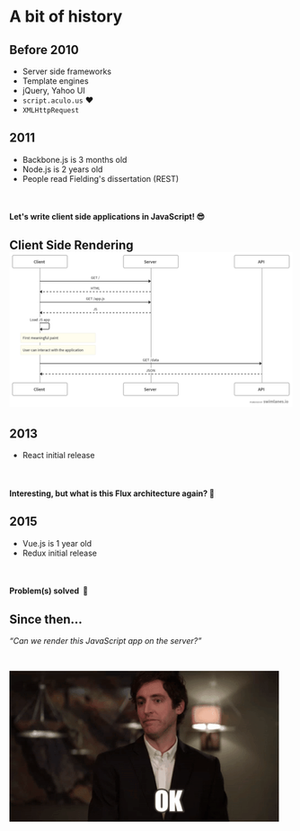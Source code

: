 # A bit of history


## Before 2010

- Server side frameworks
- Template engines
- jQuery, Yahoo UI
- `script.aculo.us` ❤️
- `XMLHttpRequest`


## 2011

- Backbone.js is 3 months old
- Node.js is 2 years old
- People read Fielding's dissertation (REST)

<br>

#### Let's write client side applications in JavaScript! 😎


## Client Side Rendering<br>![](images/csr.png)


## 2013

- React initial release

<br>

#### Interesting, but what is this Flux architecture again? 🤔


## 2015

- Vue.js is 1 year old
- Redux initial release

<br>

#### Problem(s) solved &nbsp;🎉


## Since then...

_“Can we render this JavaScript app on the server?”_

<br>

![](./images/ok.gif)

